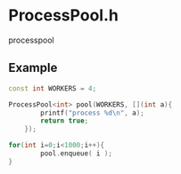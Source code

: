 ProcessPool.h
=============

processpool


Example
----
```C++
const int WORKERS = 4;

ProcessPool<int> pool(WORKERS, [](int a){
		printf("process %d\n", a);
		return true;
	});

for(int i=0;i<1000;i++){
		pool.enqueue( i );
}
```
